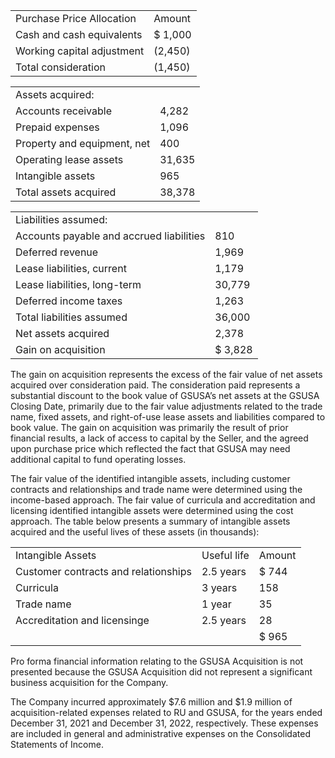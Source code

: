 <table><tr><td>Purchase Price Allocation</td><td>Amount</td></tr><tr><td>Cash and cash equivalents</td><td>$ 1,000</td></tr><tr><td>Working capital adjustment</td><td>(2,450)</td></tr><tr><td>Total consideration</td><td>(1,450)</td></tr></table>

<table><tr><td colspan="2">Assets acquired:</td></tr><tr><td>Accounts receivable</td><td>4,282</td></tr><tr><td>Prepaid expenses</td><td>1,096</td></tr><tr><td>Property and equipment, net</td><td>400</td></tr><tr><td>Operating lease assets</td><td>31,635</td></tr><tr><td>Intangible assets</td><td>965</td></tr><tr><td>Total assets acquired</td><td>38,378</td></tr></table>

<table><tr><td colspan="2">Liabilities assumed:</td></tr><tr><td>Accounts payable and accrued liabilities</td><td>810</td></tr><tr><td>Deferred revenue</td><td>1,969</td></tr><tr><td>Lease liabilities, current</td><td>1,179</td></tr><tr><td>Lease liabilities, long-term</td><td>30,779</td></tr><tr><td>Deferred income taxes</td><td>1,263</td></tr><tr><td>Total liabilities assumed</td><td>36,000</td></tr><tr><td>Net assets acquired</td><td>2,378</td></tr><tr><td>Gain on acquisition</td><td>$ 3,828</td></tr></table>

The gain on acquisition represents the excess of the fair value of net assets acquired over consideration paid. The consideration paid represents a substantial discount to the book value of GSUSA’s net assets at the GSUSA Closing Date, primarily due to the fair value adjustments related to the trade name, fixed assets, and right-of-use lease assets and liabilities compared to book value. The gain on acquisition was primarily the result of prior financial results, a lack of access to capital by the Seller, and the agreed upon purchase price which reflected the fact that GSUSA may need additional capital to fund operating losses.

The fair value of the identified intangible assets, including customer contracts and relationships and trade name were determined using the income-based approach. The fair value of curricula and accreditation and licensing identified intangible assets were determined using the cost approach. The table below presents a summary of intangible assets acquired and the useful lives of these assets (in thousands):

<table><tr><td>Intangible Assets</td><td>Useful life</td><td>Amount</td></tr><tr><td>Customer contracts and relationships</td><td>2.5 years</td><td>$ 744</td></tr><tr><td>Curricula</td><td>3 years</td><td>158</td></tr><tr><td>Trade name</td><td>1 year</td><td>35</td></tr><tr><td>Accreditation and licensinge</td><td>2.5 years</td><td>28</td></tr><tr><td></td><td></td><td>$ 965</td></tr></table>

Pro forma financial information relating to the GSUSA Acquisition is not presented because the GSUSA Acquisition did not represent a significant business acquisition for the Company.

The Company incurred approximately $\$ 7.6$ million and $\$ 1.9$ million of acquisition-related expenses related to RU and GSUSA, for the years ended December 31, 2021 and December 31, 2022, respectively. These expenses are included in general and administrative expenses on the Consolidated Statements of Income.